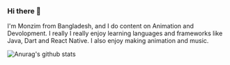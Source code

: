 ### Hi there 👋

I'm Monzim from Bangladesh, and I do content on Animation and Devolopment. I really 
I really enjoy learning languages and frameworks like Java, Dart and React Native. I also enjoy making animation and music.

![Anurag's github stats](https://github-readme-stats.vercel.app/api?username=monzim&show_icons=true&theme=dracula)


